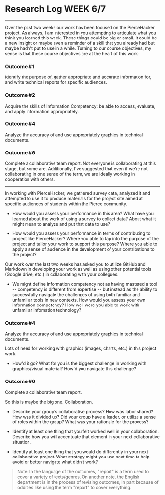 # Research Log WEEK 6/7
---

Over the past two weeks our work has been focused on the PierceHacker project.
As always, I am interested in you attempting to articulate what you think you learned this week. These things could be big or small. It could be a new insight or maybe even a reminder of a skill that you already had but maybe hadn't put to use in a while.
Turning to our course objectives, my sense is that these course objectives are at the heart of this work: 

### Outcome #1
Identify the purpose of, gather appropriate and accurate information for, and write technical reports for specific audiences.

### Outcome #2
Acquire the skills of Information Competency: be able to access, evaluate, and apply information appropriately.

### Outcome #4
Analyze the accuracy of and use appropriately graphics in technical documents.

### Outcome #6
Complete a collaborative team report. Not everyone is collaborating at this stage, but some are. Additionally, I've suggested that even if we're not collaborating in one sense of the term, we are ideally working in cooperation with others.

---

In working with PierceHacker, we gathered survey data, analyzed it and attempted to use it to produce materials for the project site aimed at specific audiences of students within the Pierce community.

* How would you assess your performance in this area? What have you learned about the work of using a survey to collect data? About what it might mean to analyze and put that data to use? 

* How would you assess your performance in terms of contributing to project like PierceHacker? Where you able to tap into the purpose of the project and tailor your work to support this purpose? Where you able to apply a sense of audience in the development of your contributions to the project? 

Our work over the last two weeks has asked you to utilize GitHub and Markdown in developing your work as well as using other potential tools (Google drive, etc.) in collaborating with your collegues.

* We might define information competency not as having mastered a tool -- competency is different from expertise -- but instead as the ability to successfully navigate the challenges of using both familiar and unfamiliar tools in new contexts. How would you assess your own information competency? How well were you able to work with unfamiliar infomation technology?

### Outcome #4
Analyze the accuracy of and use appropriately graphics in technical documents.

Lots of need for working with graphics (images, charts, etc.) in this project work.

* How'd it go? What for you is the biggest challenge in working with graphics/visual material? How'd you navigate this challenge?

### Outcome #6
Complete a collaborative team report. 

So this is maybe the big one. Collaboration.

* Describe your group's collaborative process? How was labor shared? How was it divided up? Did your group have a leader, or utilize a sense of roles within the group? What was your rationale for the process?

* Identify at least one thing that you felt worked well in your collaboration. Describe how you will accentuate that element in your next collaborative situation.

* Identify at least one thing that you would do differently in your next collaborative project. What strategy might you use next time to help avoid or better navigate what didn't work?

>Note: In the language of the outcomes, "report" is  a term used to cover a variety of texts/genres. On another note, the English department is in the process of revising outcomes, in part because of oddities like using the term "report" to cover everything.

